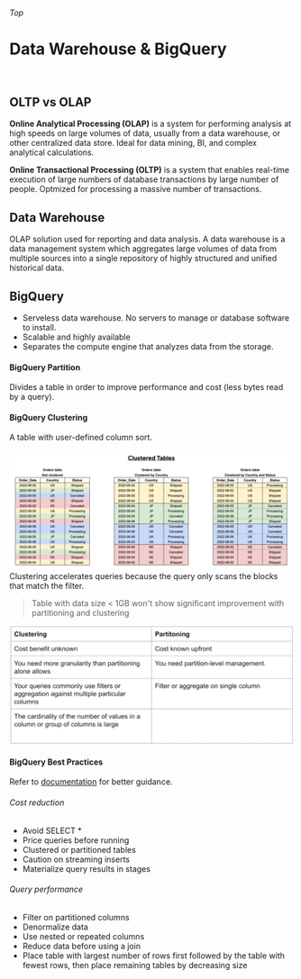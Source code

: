 ###### Top

# Data Warehouse & BigQuery
<br/>


## OLTP vs OLAP

**Online Analytical Processing (OLAP)** is a system for performing analysis at high speeds on large volumes of data, usually from a data warehouse, or other centralized data store.
Ideal for data mining, BI, and complex analytical calculations.

**Online Transactional Processing (OLTP)** is a system that enables real-time execution of large numbers of database transactions by large number of people. 
Optmized for processing a massive number of transactions.


## Data Warehouse

OLAP solution used for reporting and data analysis.
A data warehouse is a data management system which aggregates large volumes of data from multiple sources into a single repository of highly structured and unified historical data.

## BigQuery
- Serveless data warehouse. No servers to manage or database software to install.
- Scalable and highly available
- Separates the compute engine that analyzes data from the storage.

#### BigQuery Partition
Divides a table in order to improve performance and cost (less bytes read by a query).

#### BigQuery Clustering
A table with user-defined column sort.

![cluster tables](img/clustering-tables.png)
Clustering accelerates queries because the query only scans the blocks that match the filter.

> Table with data size < 1GB won't show significant improvement with partitioning and clustering

![cluster tables](img/clus-part.png)

#### BigQuery Best Practices

Refer to [documentation](https://cloud.google.com/bigquery/docs/best-practices-performance-communication) for better guidance.

###### Cost reduction
- Avoid SELECT *
- Price queries before running
- Clustered or partitioned tables
- Caution on streaming inserts
- Materialize query results in stages

###### Query performance
- Filter on partitioned columns
- Denormalize data
- Use nested or repeated columns
- Reduce data before using a join
- Place table with largest number of rows first followed by the table with fewest rows, then place remaining tables by decreasing size




